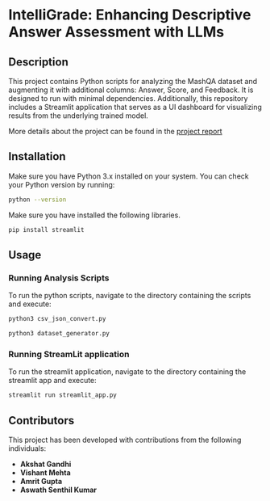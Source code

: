 # IntelliGrade: Enhancing Descriptive Answer Assessment with LLMs

## Description
This project contains Python scripts for analyzing the MashQA dataset and augmenting it with additional columns: Answer, Score, and Feedback. It is designed to run with minimal dependencies. Additionally, this repository includes a Streamlit application that serves as a UI dashboard for visualizing results from the underlying trained model.

More details about the project can be found in the [project report](link_to_report_here)

## Installation
Make sure you have Python 3.x installed on your system. You can check your Python version by running:
```bash
python --version
```
Make sure you have installed the following libraries.
```bash
pip install streamlit
```

## Usage

### Running Analysis Scripts
To run the python scripts, navigate to the directory containing the scripts and execute:
```bash
python3 csv_json_convert.py
```
```bash
python3 dataset_generator.py
```

### Running StreamLit application
To run the streamlit application, navigate to the directory containing the streamlit app and execute:
```bash
streamlit run streamlit_app.py
```

## Contributors

This project has been developed with contributions from the following individuals:

- **Akshat Gandhi** 
- **Vishant Mehta** 
- **Amrit Gupta** 
- **Aswath Senthil Kumar**






